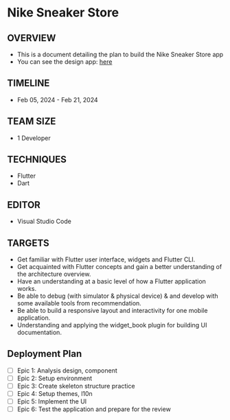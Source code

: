 # Nike Sneaker Store

## OVERVIEW
- This is a document detailing the plan to build the Nike Sneaker Store app
- You can see the design app: [here](https://www.figma.com/file/j1509R317pGZ5o7yN2onpT/Nike-Sneaker-Store-App-(Community)?type=design&node-id=13%3A4657&mode=design&t=XVFbwFwUmSPUaFL2-1)

## TIMELINE
- Feb 05, 2024 - Feb 21, 2024

## TEAM SIZE
- 1 Developer

## TECHNIQUES
- Flutter
- Dart

## EDITOR
- Visual Studio Code

## TARGETS
- Get familiar with Flutter user interface, widgets and Flutter CLI.
- Get acquainted with Flutter concepts and gain a better understanding of the architecture overview.
- Have an understanding at a basic level of how a Flutter application works.
- Be able to debug (with simulator & physical device) & and develop with some available tools from recommendation.
- Be able to build a responsive layout and interactivity for one mobile application.
- Understanding and applying the widget_book plugin for building UI documentation.

## Deployment Plan
- [ ] Epic 1: Analysis design, component
- [ ] Epic 2: Setup environment
- [ ] Epic 3: Create skeleton structure practice
- [ ] Epic 4: Setup themes, l10n
- [ ] Epic 5: Implement the UI
- [ ] Epic 6: Test the application and prepare for the review
